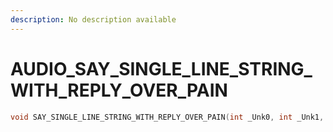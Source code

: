 ```yaml
---
description: No description available 
---
```


# AUDIO\_SAY_SINGLE_LINE_STRING_WITH_REPLY_OVER_PAIN

```cpp
void SAY_SINGLE_LINE_STRING_WITH_REPLY_OVER_PAIN(int _Unk0, int _Unk1, int _Unk2, int _Unk3, int _Unk4, int _Unk5, int _Unk6, int _Unk7);
```